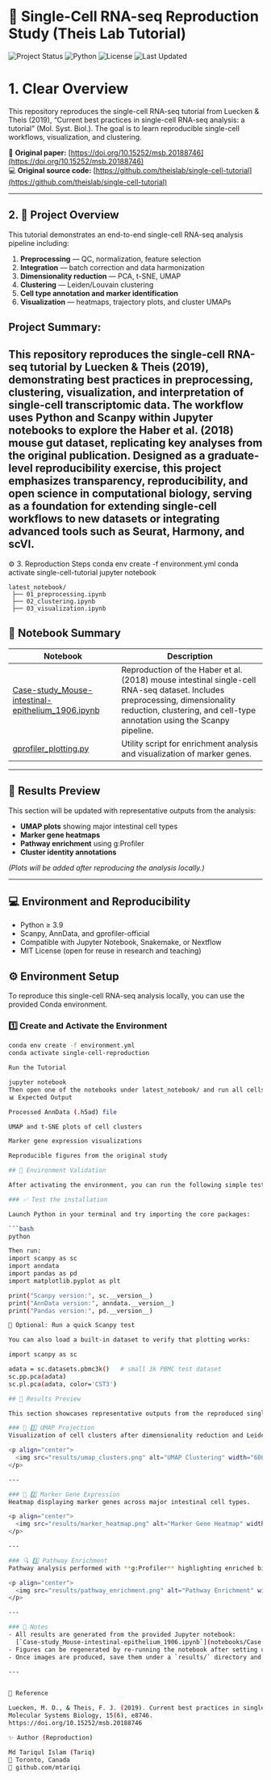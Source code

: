 # 🧫 Single-Cell RNA-seq Reproduction Study (Theis Lab Tutorial)

![Project Status](https://img.shields.io/badge/Status-Active-brightgreen)
![Python](https://img.shields.io/badge/Python-3.9%2B-blue)
![License](https://img.shields.io/badge/License-MIT-green)
![Last Updated](https://img.shields.io/github/last-commit/mtariqi/single-cell-reproduction?color=yellow)

# 1. Clear Overview
This repository reproduces the single-cell RNA-seq tutorial from Luecken & Theis (2019),
“Current best practices in single-cell RNA-seq analysis: a tutorial” (Mol. Syst. Biol.).
The goal is to learn reproducible single-cell workflows, visualization, and clustering.

📄 **Original paper:** [https://doi.org/10.15252/msb.20188746](https://doi.org/10.15252/msb.20188746)  
💻 **Original source code:** [https://github.com/theislab/single-cell-tutorial](https://github.com/theislab/single-cell-tutorial)

---

## 2. 📘 Project Overview
This tutorial demonstrates an end-to-end single-cell RNA-seq analysis pipeline including:

1. **Preprocessing** — QC, normalization, feature selection  
2. **Integration** — batch correction and data harmonization  
3. **Dimensionality reduction** — PCA, t-SNE, UMAP  
4. **Clustering** — Leiden/Louvain clustering  
5. **Cell type annotation and marker identification**  
6. **Visualization** — heatmaps, trajectory plots, and cluster UMAPs  

## Project Summary:
This repository reproduces the single-cell RNA-seq tutorial by Luecken & Theis (2019), demonstrating best practices in preprocessing, clustering, visualization, and interpretation of single-cell transcriptomic data. The workflow uses Python and Scanpy within Jupyter notebooks to explore the Haber et al. (2018) mouse gut dataset, replicating key analyses from the original publication. Designed as a graduate-level reproducibility exercise, this project emphasizes transparency, reproducibility, and open science in computational biology, serving as a foundation for extending single-cell workflows to new datasets or integrating advanced tools such as Seurat, Harmony, and scVI.
---
⚙️ 3. Reproduction Steps
conda env create -f environment.yml
conda activate single-cell-tutorial
jupyter notebook
```
latest_notebook/
 ├── 01_preprocessing.ipynb
 ├── 02_clustering.ipynb
 ├── 03_visualization.ipynb
```

## 📓 Notebook Summary

| Notebook | Description |
|-----------|--------------|
| [Case-study_Mouse-intestinal-epithelium_1906.ipynb](notebooks/Case-study_Mouse-intestinal-epithelium_1906.ipynb) | Reproduction of the Haber et al. (2018) mouse intestinal single-cell RNA-seq dataset. Includes preprocessing, dimensionality reduction, clustering, and cell-type annotation using the Scanpy pipeline. |
| [gprofiler_plotting.py](scripts/gprofiler_plotting.py) | Utility script for enrichment analysis and visualization of marker genes. |

---

## 🧠 Results Preview

This section will be updated with representative outputs from the analysis:
- **UMAP plots** showing major intestinal cell types  
- **Marker gene heatmaps**  
- **Pathway enrichment** using g:Profiler  
- **Cluster identity annotations**  

*(Plots will be added after reproducing the analysis locally.)*

---

## 💻 Environment and Reproducibility

- Python ≥ 3.9  
- Scanpy, AnnData, and gprofiler-official  
- Compatible with Jupyter Notebook, Snakemake, or Nextflow  
- MIT License (open for reuse in research and teaching)


## ⚙️ Environment Setup

To reproduce this single-cell RNA-seq analysis locally, you can use the provided Conda environment.

### 1️⃣ Create and Activate the Environment

```bash
conda env create -f environment.yml
conda activate single-cell-reproduction

Run the Tutorial

jupyter notebook
Then open one of the notebooks under latest_notebook/ and run all cells.
📊 Expected Output

Processed AnnData (.h5ad) file

UMAP and t-SNE plots of cell clusters

Marker gene expression visualizations

Reproducible figures from the original study

## 🧪 Environment Validation

After activating the environment, you can run the following simple test to confirm that all dependencies were installed correctly and that the environment is ready for analysis.

### ✅ Test the installation

Launch Python in your terminal and try importing the core packages:

```bash
python

Then run:
import scanpy as sc
import anndata
import pandas as pd
import matplotlib.pyplot as plt

print("Scanpy version:", sc.__version__)
print("AnnData version:", anndata.__version__)
print("Pandas version:", pd.__version__)

🧬 Optional: Run a quick Scanpy test

You can also load a built-in dataset to verify that plotting works:

import scanpy as sc

adata = sc.datasets.pbmc3k()   # small 3k PBMC test dataset
sc.pp.pca(adata)
sc.pl.pca(adata, color='CST3')

## 🧠 Results Preview

This section showcases representative outputs from the reproduced single-cell RNA-seq analysis of the **Haber et al. (2018)** mouse intestinal dataset.

### 🧩 1️⃣ UMAP Projection
Visualization of cell clusters after dimensionality reduction and Leiden clustering.

<p align="center">
  <img src="results/umap_clusters.png" alt="UMAP Clustering" width="600"/>
</p>

---

### 🧬 2️⃣ Marker Gene Expression
Heatmap displaying marker genes across major intestinal cell types.

<p align="center">
  <img src="results/marker_heatmap.png" alt="Marker Gene Heatmap" width="600"/>
</p>

---

### 🔍 3️⃣ Pathway Enrichment
Pathway analysis performed with **g:Profiler** highlighting enriched biological pathways per cluster.

<p align="center">
  <img src="results/pathway_enrichment.png" alt="Pathway Enrichment" width="600"/>
</p>

---

### 🧾 Notes
- All results are generated from the provided Jupyter notebook:  
  [`Case-study_Mouse-intestinal-epithelium_1906.ipynb`](notebooks/Case-study_Mouse-intestinal-epithelium_1906.ipynb)
- Figures can be regenerated by re-running the notebook after setting up the environment.
- Once images are produced, save them under a `results/` directory and push to GitHub.

---


📄 Reference

Luecken, M. D., & Theis, F. J. (2019). Current best practices in single-cell RNA-seq analysis: a tutorial.
Molecular Systems Biology, 15(6), e8746.
https://doi.org/10.15252/msb.20188746

✨ Author (Reproduction)

Md Tariqul Islam (Tariq)
📍 Toronto, Canada
🔗 github.com/mtariqi
